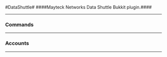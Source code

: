 #DataShuttle# ####Mayteck Networks Data Shuttle Bukkit plugin.####
***

### Commands ###
***

### Accounts ###
***


